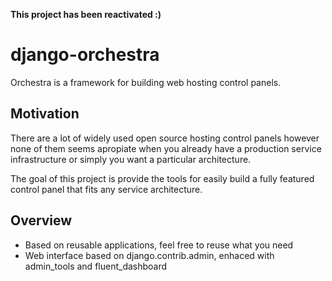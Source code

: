 **This project has been reactivated :)**

django-orchestra
================

Orchestra is a framework for building web hosting control panels.


Motivation
----------

There are a lot of widely used open source hosting control panels however none of them seems apropiate when you already have a production service infrastructure or simply you want a particular architecture.

The goal of this project is provide the tools for easily build a fully featured control panel that fits any service architecture. 


Overview
--------

 * Based on reusable applications, feel free to reuse what you need
 * Web interface based on django.contrib.admin, enhaced with admin_tools and fluent_dashboard


